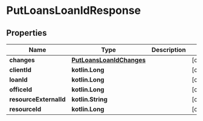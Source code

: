 
# PutLoansLoanIdResponse

## Properties
| Name | Type | Description | Notes |
| ------------ | ------------- | ------------- | ------------- |
| **changes** | [**PutLoansLoanIdChanges**](PutLoansLoanIdChanges.md) |  |  [optional] |
| **clientId** | **kotlin.Long** |  |  [optional] |
| **loanId** | **kotlin.Long** |  |  [optional] |
| **officeId** | **kotlin.Long** |  |  [optional] |
| **resourceExternalId** | **kotlin.String** |  |  [optional] |
| **resourceId** | **kotlin.Long** |  |  [optional] |



